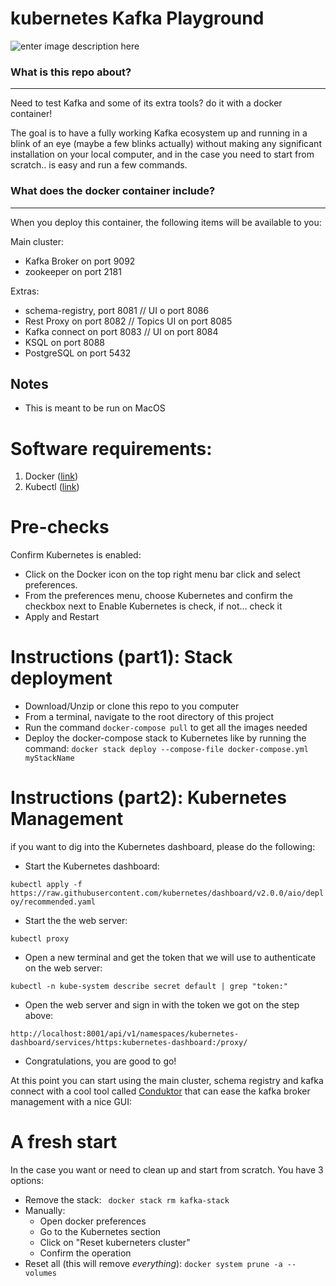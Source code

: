 

# kubernetes Kafka Playground


![enter image description here](https://miro.medium.com/max/1400/0*z3nQB8zQjQCRhrDG.png)

### What is this repo about?
---
Need to test Kafka and some of its extra tools? do it with a docker container!

The goal is to have a fully working Kafka ecosystem up and running in a blink of an eye (maybe a few blinks actually) without making any significant installation on your local computer, and in the case you need to start from scratch.. is easy and run a few commands.

### What does the docker container include?
---
When you deploy this container, the following items will be available to you:

Main cluster:

- Kafka Broker on port 9092
- zookeeper on port 2181

Extras:

- schema-registry, port 8081 // UI o port 8086
- Rest Proxy on port 8082 // Topics UI on port 8085
- Kafka connect on port 8083 // UI on port 8084
- KSQL on port 8088
- PostgreSQL on port 5432

## Notes
- This is meant to be run on MacOS

# Software requirements:

1. Docker ([link](https://docs.docker.com/get-docker/))
2. Kubectl ([link](https://kubernetes.io/docs/tasks/tools/install-kubectl/))

# Pre-checks

Confirm Kubernetes is enabled:
- Click on the Docker icon on the top right menu bar click and select preferences.
- From the preferences menu, choose Kubernetes and confirm the checkbox next to Enable Kubernetes is check, if not... check it
- Apply and Restart

# Instructions (part1): Stack deployment

- Download/Unzip or clone this repo to you computer
- From a terminal, navigate to the root directory of this project
- Run the command `docker-compose pull` to get all the images needed
- Deploy the docker-compose stack to Kubernetes like by running the command:
`docker stack deploy --compose-file docker-compose.yml myStackName`

# Instructions (part2): Kubernetes Management

if you want to dig into the Kubernetes dashboard, please do the following:

- Start the Kubernetes dashboard:

`kubectl apply -f https://raw.githubusercontent.com/kubernetes/dashboard/v2.0.0/aio/deploy/recommended.yaml`

- Start the the web server:

`kubectl proxy`

- Open a new terminal and get the token that we will use to authenticate on the web server:

`kubectl -n kube-system describe secret default | grep "token:"`

- Open the web server and sign in with the token we got on the step above:

`http://localhost:8001/api/v1/namespaces/kubernetes-dashboard/services/https:kubernetes-dashboard:/proxy/`

- Congratulations, you are good to go!

At this point you can start using the main cluster, schema registry and kafka connect with a cool tool called [Conduktor](https://www.conduktor.io/) that can ease the kafka broker management with a nice GUI:

# A fresh start

In the case you want or need to clean up and start from scratch. You have 3 options:
- Remove the stack: ``` docker stack rm kafka-stack```
- Manually:
	- Open docker preferences
	- Go to the Kubernetes section
	- Click on "Reset kuberneters cluster"
	- Confirm the operation
- Reset all (this will remove *everything*):  `docker system prune -a --volumes`  
